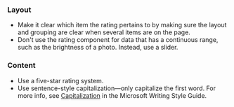 ### Layout

- Make it clear which item the rating pertains to by making sure the layout and grouping are clear when several items are on the page.
- Don't use the rating component for data that has a continuous range, such as the brightness of a photo. Instead, use a slider.

### Content

- Use a five-star rating system.
- Use sentence-style capitalization—only capitalize the first word. For more info, see [Capitalization](https://docs.microsoft.com/style-guide/capitalization) in the Microsoft Writing Style Guide.

